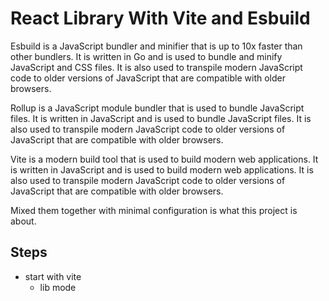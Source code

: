 # React Library With Vite and Esbuild

Esbuild is a JavaScript bundler and minifier that is up to 10x faster than other bundlers. It is written in Go and is used to bundle and minify JavaScript and CSS files. It is also used to transpile modern JavaScript code to older versions of JavaScript that are compatible with older browsers.

Rollup is a JavaScript module bundler that is used to bundle JavaScript files. It is written in JavaScript and is used to bundle JavaScript files. It is also used to transpile modern JavaScript code to older versions of JavaScript that are compatible with older browsers.

Vite is a modern build tool that is used to build modern web applications. It is written in JavaScript and is used to build modern web applications. It is also used to transpile modern JavaScript code to older versions of JavaScript that are compatible with older browsers.

Mixed them together with minimal configuration is what this project is about.

## Steps

- start with vite
  - lib mode
